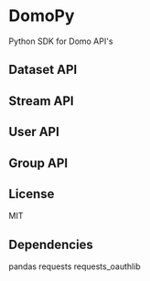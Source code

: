# DomoPy
Python SDK for Domo API's
## Dataset API

## Stream API

## User API

## Group API

## License
MIT
## Dependencies
pandas
requests
requests_oauthlib